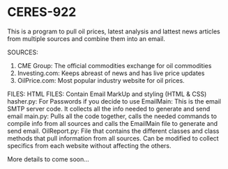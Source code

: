 # CERES-922
This is a program to pull oil prices, latest analysis and lattest news articles from multiple sources and combine them into an email.

SOURCES:
  1. CME Group: The official commodities exchange for oil commodities
  2. Investing.com: Keeps abreast of news and has live price updates
  3. OilPrice.com: Most popular industry website for oil prices. 
  
  
 FILES:
  HTML FILES: Contain Email MarkUp and styling (HTML & CSS)
  hasher.py: For Passwords if you decide to use
  EmailMain: This is the email SMTP server code. It collects all the info needed to generate and send email
  main.py: Pulls all the code together, calls the needed commands to compile info from all sources and calls the EmailMain file to generate and send email.
  OilReport.py: File that contains the different classes and class methods that pull information from all sources. Can be modified to collect specifics from each website without affecting the others. 
  
 
 More details to come soon...
 
 
